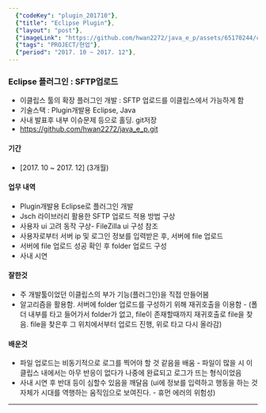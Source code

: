 ```yaml
---
  {"codeKey": "plugin_201710"},
  {"title": "Eclipse Plugin"},
  {"layout": "post"},
  {"imageLink": "https://github.com/hwan2272/java_e_p/assets/65170244/c0583449-35bf-4d1a-a36f-2ad8da11ce5b"},
  {"tags": "PROJECT/현업"},
  {"period": "2017. 10 ~ 2017. 12"},
---
```


### Eclipse 플러그인 : SFTP업로드

- 이클립스 툴의 확장 플러그인 개발 : SFTP 업로드를 이클립스에서 가능하게 함
- 기술스택 : Plugin개발용 Eclipse, Java
- 사내 발표후 내부 이슈문제 등으로 홀딩. git저장
- https://github.com/hwan2272/java_e_p.git

#### 기간

- [2017. 10 ~ 2017. 12] (3개월)

#### 업무 내역

- Plugin개발용 Eclipse로 플러그인 개발
- Jsch 라이브러리 활용한 SFTP 업로드 적용 방법 구상
- 사용자 ui 고려 동작 구상- FileZilla ui 구성 참조
- 사용자로부터 서버 ip 및 로그인 정보를 입력받은 후, 서버에 file 업로드
- 서버에 file 업로드 성공 확인 후 folder 업로드 구성
- 사내 시연

#### 잘한것

- 주 개발툴이었던 이클립스의 부가 기능(플러그인)을 직접 만들어봄
- 알고리즘을 활용함. 서버에 folder 업로드를 구성하기 위해 재귀호출을 이용함 - (폴더 내부를 타고 들어가서 folder가 없고, file이 존재할때까지 재귀호출로 file을 찾음. file을 찾은후 그 위치에서부터 업로드 진행, 위로 타고 다시 올라감)

#### 배운것

- 파일 업로드는 비동기적으로 로그를 찍어야 할 것 같음을 배움 - 파일이 많을 시 이클립스 내에서는 아무 반응이 없다가 나중에 완료되고 로그가 뜨는 형식이었음
- 사내 시연 후 반대 등이 심할수 있음을 깨달음 (ui에 정보를 입력하고 행동을 하는 것 자체가 시대를 역행하는 움직임으로 보여진다. - 휴먼 에러의 위험성)

---
